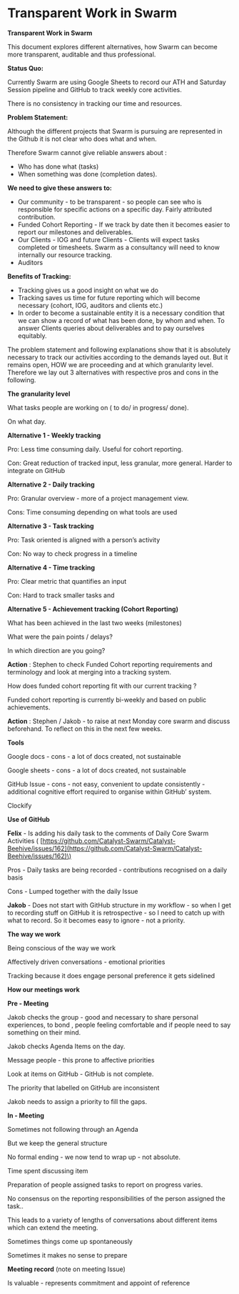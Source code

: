 # Transparent Work in Swarm

**Transparent Work in Swarm**

This document explores different alternatives, how Swarm can become more transparent, auditable and thus professional.

**Status Quo:**

Currently Swarm are using Google Sheets to record our ATH and Saturday Session pipeline and GitHub to track weekly core activities.

There is no consistency in tracking our time and resources.

**Problem Statement:**

Although the different projects that Swarm is pursuing are represented in the Github it is not clear who does what and when.

Therefore Swarm cannot give reliable answers about :

* Who has done what \(tasks\)
* When something was done \(completion dates\).

**We need to give these answers to:**

* Our community - to be transparent - so people can see who is responsible for specific actions on a specific day. Fairly attributed contribution.
* Funded Cohort Reporting - If we track by date then it becomes easier to report our milestones and deliverables.
* Our Clients - IOG and future Clients - Clients will expect tasks completed or timesheets. Swarm as a consultancy will need to know internally our resource tracking.
* Auditors

**Benefits of Tracking:**

* Tracking gives us a good insight on what we do
* Tracking saves us time for future reporting which will become necessary \(cohort, IOG, auditors and clients etc.\)
* In order to become a sustainable entity it is a necessary condition that we can show a record of what has been done, by whom and when. To answer Clients queries about deliverables and to pay ourselves equitably.

The problem statement and following explanations show that it is absolutely necessary to track our activities according to the demands layed out. But it remains open, HOW we are proceeding and at which granularity level. Therefore we lay out 3 alternatives with respective pros and cons in the following.

**The granularity level**

What tasks people are working on \( to do/ in progress/ done\).

On what day.

**Alternative 1 - Weekly tracking**

Pro: Less time consuming daily. Useful for cohort reporting.

Con: Great reduction of tracked input, less granular, more general. Harder to integrate on GitHub

**Alternative 2 - Daily tracking**

Pro: Granular overview - more of a project management view.

Cons: Time consuming depending on what tools are used

**Alternative 3 - Task tracking**

Pro: Task oriented is aligned with a person’s activity

Con: No way to check progress in a timeline

**Alternative 4 - Time tracking**

Pro: Clear metric that quantifies an input

Con: Hard to track smaller tasks and

**Alternative 5 - Achievement tracking \(Cohort Reporting\)**

What has been achieved in the last two weeks \(milestones\)

What were the pain points / delays?

In which direction are you going?

**Action** : Stephen to check Funded Cohort reporting requirements and terminology and look at merging into a tracking system.

How does funded cohort reporting fit with our current tracking ?

Funded cohort reporting is currently bi-weekly and based on public achievements.

**Action** : Stephen / Jakob - to raise at next Monday core swarm and discuss beforehand. To reflect on this in the next few weeks.

**Tools**

Google docs - cons - a lot of docs created, not sustainable

Google sheets - cons - a lot of docs created, not sustainable

GitHub Issue - cons - not easy, convenient to update consistently - additional cognitive effort required to organise within GitHub’ system.

Clockify

**Use of GitHub**

**Felix** - Is adding his daily task to the comments of Daily Core Swarm Activities \( [https://github.com/Catalyst-Swarm/Catalyst-Beehive/issues/162](https://github.com/Catalyst-Swarm/Catalyst-Beehive/issues/162)\)

Pros - Daily tasks are being recorded - contributions recognised on a daily basis

Cons - Lumped together with the daily Issue

**Jakob** - Does not start with GitHub structure in my workflow - so when I get to recording stuff on GitHub it is retrospective - so I need to catch up with what to record. So it becomes easy to ignore - not a priority.

**The way we work**

Being conscious of the way we work

Affectively driven conversations - emotional priorities

Tracking because it does engage personal preference it gets sidelined

**How our meetings work**

**Pre - Meeting**

Jakob checks the group - good and necessary to share personal experiences, to bond , people feeling comfortable and if people need to say something on their mind.

Jakob checks Agenda Items on the day.

Message people - this prone to affective priorities

Look at items on GitHub - GitHub is not complete.

The priority that labelled on GitHub are inconsistent

Jakob needs to assign a priority to fill the gaps.

**In - Meeting**

Sometimes not following through an Agenda

But we keep the general structure

No formal ending - we now tend to wrap up - not absolute.

Time spent discussing item

Preparation of people assigned tasks to report on progress varies.

No consensus on the reporting responsibilities of the person assigned the task..

This leads to a variety of lengths of conversations about different items which can extend the meeting.

Sometimes things come up spontaneously

Sometimes it makes no sense to prepare

**Meeting record** \(note on meeting Issue\)

Is valuable - represents commitment and appoint of reference


